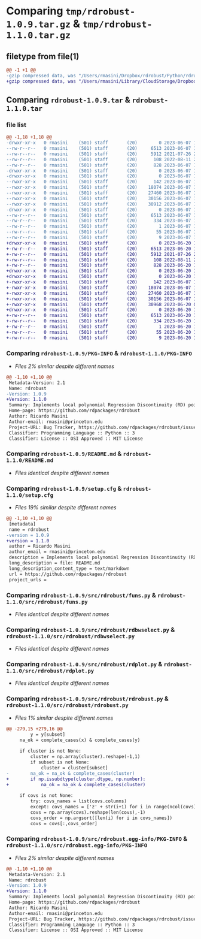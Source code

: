 # Comparing `tmp/rdrobust-1.0.9.tar.gz` & `tmp/rdrobust-1.1.0.tar.gz`

## filetype from file(1)

```diff
@@ -1 +1 @@
-gzip compressed data, was "/Users/rmasini/Dropbox/rdrobust/Python/rdrobust/dist/.tmp-eh1x9bbg/rdrobust-1.0.9.tar", last modified: Wed Jun  7 15:53:54 2023, max compression
+gzip compressed data, was "/Users/rmasini/Library/CloudStorage/Dropbox/rdrobust/Python/rdrobust/dist/.tmp-fqtwfoa2/rdrobust-1.1.0.tar", last modified: Tue Jun 20 19:06:16 2023, max compression
```

## Comparing `rdrobust-1.0.9.tar` & `rdrobust-1.1.0.tar`

### file list

```diff
@@ -1,18 +1,18 @@
-drwxr-xr-x   0 rmasini    (501) staff       (20)        0 2023-06-07 15:53:54.696076 rdrobust-1.0.9/
--rw-r--r--   0 rmasini    (501) staff       (20)     6513 2023-06-07 15:53:54.696326 rdrobust-1.0.9/PKG-INFO
--rw-r--r--   0 rmasini    (501) staff       (20)     5912 2021-07-26 21:54:29.000000 rdrobust-1.0.9/README.md
--rw-r--r--   0 rmasini    (501) staff       (20)      108 2022-08-11 22:11:33.000000 rdrobust-1.0.9/pyproject.toml
--rw-r--r--   0 rmasini    (501) staff       (20)      828 2023-06-07 15:53:54.697313 rdrobust-1.0.9/setup.cfg
-drwxr-xr-x   0 rmasini    (501) staff       (20)        0 2023-06-07 15:53:54.665420 rdrobust-1.0.9/src/
-drwxr-xr-x   0 rmasini    (501) staff       (20)        0 2023-06-07 15:53:54.690528 rdrobust-1.0.9/src/rdrobust/
--rwxr-xr-x   0 rmasini    (501) staff       (20)      142 2023-06-07 15:51:19.000000 rdrobust-1.0.9/src/rdrobust/__init__.py
--rwxr-xr-x   0 rmasini    (501) staff       (20)    18074 2023-06-07 15:51:02.000000 rdrobust-1.0.9/src/rdrobust/funs.py
--rwxr-xr-x   0 rmasini    (501) staff       (20)    27460 2023-06-07 15:50:22.000000 rdrobust-1.0.9/src/rdrobust/rdbwselect.py
--rwxr-xr-x   0 rmasini    (501) staff       (20)    30156 2023-06-07 15:50:48.000000 rdrobust-1.0.9/src/rdrobust/rdplot.py
--rwxr-xr-x   0 rmasini    (501) staff       (20)    30912 2023-06-07 15:50:40.000000 rdrobust-1.0.9/src/rdrobust/rdrobust.py
-drwxr-xr-x   0 rmasini    (501) staff       (20)        0 2023-06-07 15:53:54.695546 rdrobust-1.0.9/src/rdrobust.egg-info/
--rw-r--r--   0 rmasini    (501) staff       (20)     6513 2023-06-07 15:53:54.000000 rdrobust-1.0.9/src/rdrobust.egg-info/PKG-INFO
--rw-r--r--   0 rmasini    (501) staff       (20)      334 2023-06-07 15:53:54.000000 rdrobust-1.0.9/src/rdrobust.egg-info/SOURCES.txt
--rw-r--r--   0 rmasini    (501) staff       (20)        1 2023-06-07 15:53:54.000000 rdrobust-1.0.9/src/rdrobust.egg-info/dependency_links.txt
--rw-r--r--   0 rmasini    (501) staff       (20)       55 2023-06-07 15:53:54.000000 rdrobust-1.0.9/src/rdrobust.egg-info/requires.txt
--rw-r--r--   0 rmasini    (501) staff       (20)        9 2023-06-07 15:53:54.000000 rdrobust-1.0.9/src/rdrobust.egg-info/top_level.txt
+drwxr-xr-x   0 rmasini    (501) staff       (20)        0 2023-06-20 19:06:16.137838 rdrobust-1.1.0/
+-rw-r--r--   0 rmasini    (501) staff       (20)     6513 2023-06-20 19:06:16.138263 rdrobust-1.1.0/PKG-INFO
+-rw-r--r--   0 rmasini    (501) staff       (20)     5912 2021-07-26 21:54:29.000000 rdrobust-1.1.0/README.md
+-rw-r--r--   0 rmasini    (501) staff       (20)      108 2022-08-11 22:11:33.000000 rdrobust-1.1.0/pyproject.toml
+-rw-r--r--   0 rmasini    (501) staff       (20)      828 2023-06-20 19:06:16.140038 rdrobust-1.1.0/setup.cfg
+drwxr-xr-x   0 rmasini    (501) staff       (20)        0 2023-06-20 19:06:16.119851 rdrobust-1.1.0/src/
+drwxr-xr-x   0 rmasini    (501) staff       (20)        0 2023-06-20 19:06:16.130376 rdrobust-1.1.0/src/rdrobust/
+-rwxr-xr-x   0 rmasini    (501) staff       (20)      142 2023-06-07 15:28:53.000000 rdrobust-1.1.0/src/rdrobust/__init__.py
+-rwxr-xr-x   0 rmasini    (501) staff       (20)    18074 2023-06-07 15:14:29.000000 rdrobust-1.1.0/src/rdrobust/funs.py
+-rwxr-xr-x   0 rmasini    (501) staff       (20)    27460 2023-06-07 15:50:22.000000 rdrobust-1.1.0/src/rdrobust/rdbwselect.py
+-rwxr-xr-x   0 rmasini    (501) staff       (20)    30156 2023-06-07 15:50:48.000000 rdrobust-1.1.0/src/rdrobust/rdplot.py
+-rwxr-xr-x   0 rmasini    (501) staff       (20)    30968 2023-06-20 03:34:30.000000 rdrobust-1.1.0/src/rdrobust/rdrobust.py
+drwxr-xr-x   0 rmasini    (501) staff       (20)        0 2023-06-20 19:06:16.136754 rdrobust-1.1.0/src/rdrobust.egg-info/
+-rw-r--r--   0 rmasini    (501) staff       (20)     6513 2023-06-20 19:06:16.000000 rdrobust-1.1.0/src/rdrobust.egg-info/PKG-INFO
+-rw-r--r--   0 rmasini    (501) staff       (20)      334 2023-06-20 19:06:16.000000 rdrobust-1.1.0/src/rdrobust.egg-info/SOURCES.txt
+-rw-r--r--   0 rmasini    (501) staff       (20)        1 2023-06-20 19:06:16.000000 rdrobust-1.1.0/src/rdrobust.egg-info/dependency_links.txt
+-rw-r--r--   0 rmasini    (501) staff       (20)       55 2023-06-20 19:06:16.000000 rdrobust-1.1.0/src/rdrobust.egg-info/requires.txt
+-rw-r--r--   0 rmasini    (501) staff       (20)        9 2023-06-20 19:06:16.000000 rdrobust-1.1.0/src/rdrobust.egg-info/top_level.txt
```

### Comparing `rdrobust-1.0.9/PKG-INFO` & `rdrobust-1.1.0/PKG-INFO`

 * *Files 2% similar despite different names*

```diff
@@ -1,10 +1,10 @@
 Metadata-Version: 2.1
 Name: rdrobust
-Version: 1.0.9
+Version: 1.1.0
 Summary: Implements local polynomial Regression Discontinuity (RD) point estimators with robust bias-corrected confidence intervals and inference procedures.
 Home-page: https://github.com/rdpackages/rdrobust
 Author: Ricardo Masini
 Author-email: rmasini@princeton.edu
 Project-URL: Bug Tracker, https://github.com/rdpackages/rdrobust/issues
 Classifier: Programming Language :: Python :: 3
 Classifier: License :: OSI Approved :: MIT License
```

### Comparing `rdrobust-1.0.9/README.md` & `rdrobust-1.1.0/README.md`

 * *Files identical despite different names*

### Comparing `rdrobust-1.0.9/setup.cfg` & `rdrobust-1.1.0/setup.cfg`

 * *Files 19% similar despite different names*

```diff
@@ -1,10 +1,10 @@
 [metadata]
 name = rdrobust
-version = 1.0.9
+version = 1.1.0
 author = Ricardo Masini
 author_email = rmasini@princeton.edu
 description = Implements local polynomial Regression Discontinuity (RD) point estimators with robust bias-corrected confidence intervals and inference procedures.
 long_description = file: README.md
 long_description_content_type = text/markdown
 url = https://github.com/rdpackages/rdrobust
 project_urls =
```

### Comparing `rdrobust-1.0.9/src/rdrobust/funs.py` & `rdrobust-1.1.0/src/rdrobust/funs.py`

 * *Files identical despite different names*

### Comparing `rdrobust-1.0.9/src/rdrobust/rdbwselect.py` & `rdrobust-1.1.0/src/rdrobust/rdbwselect.py`

 * *Files identical despite different names*

### Comparing `rdrobust-1.0.9/src/rdrobust/rdplot.py` & `rdrobust-1.1.0/src/rdrobust/rdplot.py`

 * *Files identical despite different names*

### Comparing `rdrobust-1.0.9/src/rdrobust/rdrobust.py` & `rdrobust-1.1.0/src/rdrobust/rdrobust.py`

 * *Files 1% similar despite different names*

```diff
@@ -279,15 +279,16 @@
         y = y[subset]
     na_ok = complete_cases(x) & complete_cases(y)
     
     if cluster is not None:
         cluster = np.array(cluster).reshape(-1,1)
         if subset is not None:
             cluster = cluster[subset]
-        na_ok = na_ok & complete_cases(cluster)
+        if np.issubdtype(cluster.dtype, np.number):
+            na_ok = na_ok & complete_cases(cluster)
     
     if covs is not None:
         try: covs_names = list(covs.columns)
         except: covs_names = ['z' + str(i+1) for i in range(ncol(covs))]         
         covs = np.array(covs).reshape(len(covs),-1)  
         covs_order = np.argsort([len(i) for i in covs_names])
         covs = covs[:,covs_order]
```

### Comparing `rdrobust-1.0.9/src/rdrobust.egg-info/PKG-INFO` & `rdrobust-1.1.0/src/rdrobust.egg-info/PKG-INFO`

 * *Files 2% similar despite different names*

```diff
@@ -1,10 +1,10 @@
 Metadata-Version: 2.1
 Name: rdrobust
-Version: 1.0.9
+Version: 1.1.0
 Summary: Implements local polynomial Regression Discontinuity (RD) point estimators with robust bias-corrected confidence intervals and inference procedures.
 Home-page: https://github.com/rdpackages/rdrobust
 Author: Ricardo Masini
 Author-email: rmasini@princeton.edu
 Project-URL: Bug Tracker, https://github.com/rdpackages/rdrobust/issues
 Classifier: Programming Language :: Python :: 3
 Classifier: License :: OSI Approved :: MIT License
```


